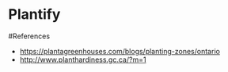 # Plantify



#References
- https://plantagreenhouses.com/blogs/planting-zones/ontario
- http://www.planthardiness.gc.ca/?m=1
